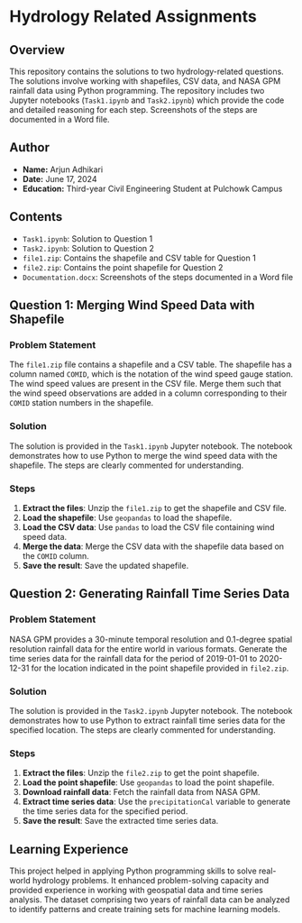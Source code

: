 # Hydrology Related Assignments

## Overview

This repository contains the solutions to two hydrology-related questions. The solutions involve working with shapefiles, CSV data, and NASA GPM rainfall data using Python programming. The repository includes two Jupyter notebooks (`Task1.ipynb` and `Task2.ipynb`) which provide the code and detailed reasoning for each step. Screenshots of the steps are documented in a Word file.

## Author
- **Name:** Arjun Adhikari
- **Date:** June 17, 2024
- **Education:** Third-year Civil Engineering Student at Pulchowk Campus

## Contents

- `Task1.ipynb`: Solution to Question 1
- `Task2.ipynb`: Solution to Question 2
- `file1.zip`: Contains the shapefile and CSV table for Question 1
- `file2.zip`: Contains the point shapefile for Question 2
- `Documentation.docx`: Screenshots of the steps documented in a Word file

## Question 1: Merging Wind Speed Data with Shapefile

### Problem Statement
The `file1.zip` file contains a shapefile and a CSV table. The shapefile has a column named `COMID`, which is the notation of the wind speed gauge station. The wind speed values are present in the CSV file. Merge them such that the wind speed observations are added in a column corresponding to their `COMID` station numbers in the shapefile.

### Solution
The solution is provided in the `Task1.ipynb` Jupyter notebook. The notebook demonstrates how to use Python to merge the wind speed data with the shapefile. The steps are clearly commented for understanding.

### Steps
1. **Extract the files**: Unzip the `file1.zip` to get the shapefile and CSV file.
2. **Load the shapefile**: Use `geopandas` to load the shapefile.
3. **Load the CSV data**: Use `pandas` to load the CSV file containing wind speed data.
4. **Merge the data**: Merge the CSV data with the shapefile data based on the `COMID` column.
5. **Save the result**: Save the updated shapefile.

## Question 2: Generating Rainfall Time Series Data

### Problem Statement
NASA GPM provides a 30-minute temporal resolution and 0.1-degree spatial resolution rainfall data for the entire world in various formats. Generate the time series data for the rainfall data for the period of 2019-01-01 to 2020-12-31 for the location indicated in the point shapefile provided in `file2.zip`.

### Solution
The solution is provided in the `Task2.ipynb` Jupyter notebook. The notebook demonstrates how to use Python to extract rainfall time series data for the specified location. The steps are clearly commented for understanding.

### Steps
1. **Extract the files**: Unzip the `file2.zip` to get the point shapefile.
2. **Load the point shapefile**: Use `geopandas` to load the point shapefile.
3. **Download rainfall data**: Fetch the rainfall data from NASA GPM.
4. **Extract time series data**: Use the `precipitationCal` variable to generate the time series data for the specified period.
5. **Save the result**: Save the extracted time series data.

## Learning Experience

This project helped in applying Python programming skills to solve real-world hydrology problems. It enhanced problem-solving capacity and provided experience in working with geospatial data and time series analysis. The dataset comprising two years of rainfall data can be analyzed to identify patterns and create training sets for machine learning models.
